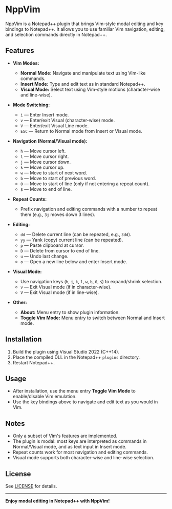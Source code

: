 # NppVim

NppVim is a Notepad++ plugin that brings Vim-style modal editing and key bindings to Notepad++. It allows you to use familiar Vim navigation, editing, and selection commands directly in Notepad++.

## Features

- **Vim Modes:**  
  - **Normal Mode:** Navigate and manipulate text using Vim-like commands.
  - **Insert Mode:** Type and edit text as in standard Notepad++.
  - **Visual Mode:** Select text using Vim-style motions (character-wise and line-wise).

- **Mode Switching:**
  - `i` — Enter Insert mode.
  - `v` — Enter/exit Visual (character-wise) mode.
  - `V` — Enter/exit Visual Line mode.
  - `ESC` — Return to Normal mode from Insert or Visual mode.

- **Navigation (Normal/Visual mode):**
  - `h` — Move cursor left.
  - `l` — Move cursor right.
  - `j` — Move cursor down.
  - `k` — Move cursor up.
  - `w` — Move to start of next word.
  - `b` — Move to start of previous word.
  - `0` — Move to start of line (only if not entering a repeat count).
  - `$` — Move to end of line.

- **Repeat Counts:**
  - Prefix navigation and editing commands with a number to repeat them (e.g., `3j` moves down 3 lines).

- **Editing:**
  - `dd` — Delete current line (can be repeated, e.g., `3dd`).
  - `yy` — Yank (copy) current line (can be repeated).
  - `p` — Paste clipboard at cursor.
  - `D` — Delete from cursor to end of line.
  - `u` — Undo last change.
  - `o` — Open a new line below and enter Insert mode.

- **Visual Mode:**
  - Use navigation keys (`h`, `j`, `k`, `l`, `w`, `b`, `0`, `$`) to expand/shrink selection.
  - `v` — Exit Visual mode (if in character-wise).
  - `V` — Exit Visual mode (if in line-wise).

- **Other:**
  - **About:** Menu entry to show plugin information.
  - **Toggle Vim Mode:** Menu entry to switch between Normal and Insert mode.

## Installation

1. Build the plugin using Visual Studio 2022 (C++14).
2. Place the compiled DLL in the Notepad++ `plugins` directory.
3. Restart Notepad++.

## Usage

- After installation, use the menu entry **Toggle Vim Mode** to enable/disable Vim emulation.
- Use the key bindings above to navigate and edit text as you would in Vim.

## Notes

- Only a subset of Vim's features are implemented.
- The plugin is modal: most keys are interpreted as commands in Normal/Visual mode, and as text input in Insert mode.
- Repeat counts work for most navigation and editing commands.
- Visual mode supports both character-wise and line-wise selection.

## License

See [LICENSE](LICENSE) for details.

---

**Enjoy modal editing in Notepad++ with NppVim!**